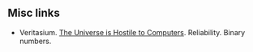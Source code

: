 ## Misc links

* Veritasium. [The Universe is Hostile to Computers](https://www.youtube.com/watch?v=AaZ_RSt0KP8). Reliability. Binary numbers.
